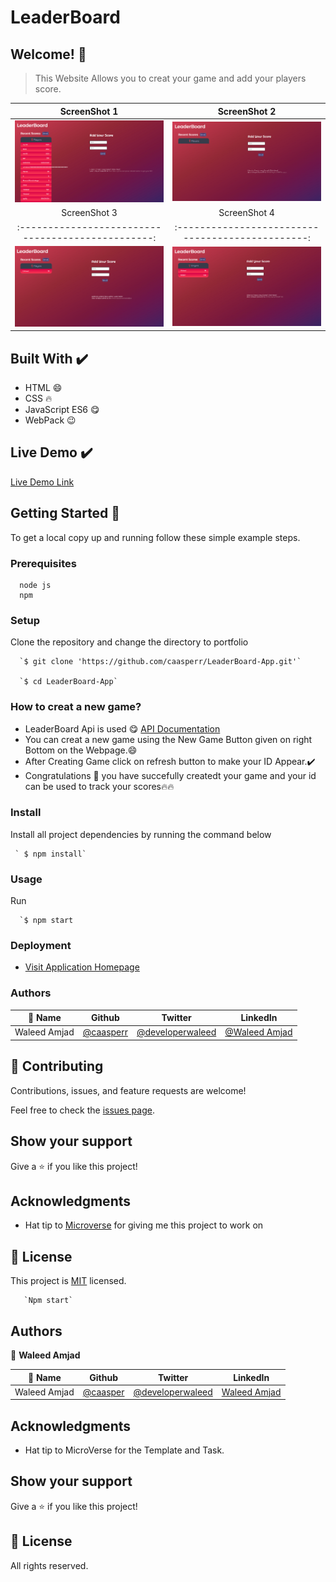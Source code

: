 # LeaderBoard

## Welcome! 👋

> This Website Allows you to creat your game and add your players score.

ScreenShot 1                                      |  ScreenShot 2                                  |
:------------------------------------------------:|:-----------------------------------------------:
![](./images/Screenshot%201.png)                  |  ![](./images/Screenshot%202.png)
ScreenShot 3                                      |   ScreenShot 4                           
:------------------------------------------------:|:-----------------------------------------------:
![](./images/Screenshot%203.png)                  |  ![](./images/Screenshot%204.png)

                              
## Built With ✔️

- HTML 😄
- CSS 🔥
- JavaScript ES6 😋
- WebPack 😉


## Live Demo ✔️

[Live Demo Link](https://caasperr.github.io/LeaderBoard-App/)


## Getting Started 🙌

To get a local copy up and running follow these simple example steps.

### Prerequisites
```
  node js
  npm

```
### Setup
Clone the repository and change the directory to portfolio

``` 
  `$ git clone 'https://github.com/caasperr/LeaderBoard-App.git'`

  `$ cd LeaderBoard-App`

```

### How to creat a new game?
- LeaderBoard Api is used 😋
[API Documentation](https://www.notion.so/Leaderboard-API-service-24c0c3c116974ac49488d4eb0267ade3)
- You can creat a new game using the New Game Button given on right Bottom on the Webpage.😄
- After Creating Game click on refresh button to make your ID Appear.✔️
- Congratulations 🥳 you have succefully createdt your game and your id can be used to track your scores🔥🔥

### Install
Install all project dependencies by running the command below
 
``` 
 ` $ npm install`
```
### Usage

Run
``` 
  `$ npm start
```

### Deployment
- [Visit Application Homepage](http://localhost:8080)


### Authors

| 👤 Name | Github | Twitter | LinkedIn |
|------|--------|---------|----------|
|Waleed Amjad|[@caasperr](https://github.com/caasperr)|[@developerwaleed](https://twitter.com/developerwaleed)|[@Waleed Amjad](https://www.linkedin.com/in/waleed-amjad-51930014a/)|



## 🤝 Contributing

Contributions, issues, and feature requests are welcome!

Feel free to check the [issues page](https://github.com/Felix45/awsome-books/issues).

## Show your support

Give a ⭐️ if you like this project!

## Acknowledgments

- Hat tip to [Microverse](https://bit.ly/MicroverseTN) for giving me this project to work on


## 📝 License

This project is [MIT](https://github.com/git/git-scm.com/blob/main/MIT-LICENSE.txt) licensed.


       `Npm start`

## Authors

👤 **Waleed Amjad**

| 👤 Name | Github | Twitter | LinkedIn |
|------|--------|---------|----------|
|Waleed Amjad|[@caasper](https://github.com/caasperr)|[@developerwaleed](https://twitter.com/developerwaleed)|[Waleed Amjad](https://www.linkedin.com/in/waleed-amjad-51930014a/)||


## Acknowledgments

- Hat tip to MicroVerse for the Template and Task.

## Show your support

Give a ⭐️ if you like this project!


## 📝 License

All rights reserved.

